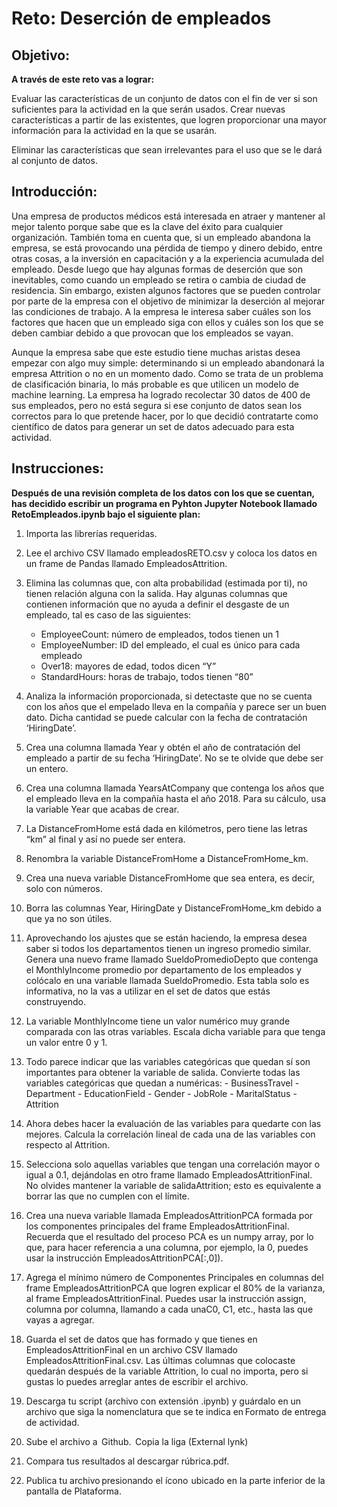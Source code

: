 # Reto: Deserción de empleados
 
## Objetivo: 
 
**A través de este reto vas a lograr:** 
 
Evaluar las características de un conjunto de datos con el fin de ver si son suficientes para la actividad en la que serán usados. 
Crear nuevas características a partir de las existentes, que logren proporcionar una mayor información para la actividad en la que se usarán. 

Eliminar las características que sean irrelevantes para el uso que se le dará al conjunto de datos.
 
 
## Introducción: 
 
Una empresa de productos médicos está interesada en atraer y mantener al mejor talento porque sabe que es la clave del éxito para cualquier organización. También toma en cuenta que, si un empleado abandona la empresa, se está provocando una pérdida de tiempo y dinero debido, entre otras cosas, a la inversión en capacitación y a la experiencia acumulada del empleado. Desde luego que hay algunas formas de deserción que son inevitables, como cuando un empleado se retira o cambia de ciudad de residencia. Sin embargo, existen algunos factores que se pueden controlar por parte de la empresa con el objetivo de minimizar la deserción al mejorar las condiciones de trabajo. A la empresa le interesa saber cuáles son los factores que hacen que un empleado siga con ellos y cuáles son los que se deben cambiar debido a que provocan que los empleados se vayan. 
 
Aunque la empresa sabe que este estudio tiene muchas aristas desea empezar con algo muy simple: determinando si un empleado abandonará la empresa Attrition o no en un momento dado. Como se trata de un problema de clasificación binaria, lo más probable es que utilicen un modelo de machine learning. La empresa ha logrado recolectar 30 datos de 400 de sus empleados, pero no está segura si ese conjunto de datos sean los correctos para lo que pretende hacer, por lo que decidió contratarte como científico de datos para generar un set de datos adecuado para esta actividad. 
 
## Instrucciones:
 
**Después de una revisión completa de los datos con los que se cuentan, has decidido escribir un programa en Pyhton Jupyter Notebook llamado RetoEmpleados.ipynb bajo el siguiente plan:**
1. Importa las librerías requeridas.
2. Lee el archivo CSV llamado empleadosRETO.csv y coloca los datos en un frame de Pandas llamado EmpleadosAttrition.
3. Elimina las columnas que, con alta probabilidad (estimada por ti), no tienen relación alguna con la salida. Hay algunas columnas que contienen información que no ayuda a definir el desgaste de un empleado, tal es caso de las siguientes:
      - EmployeeCount: número de empleados, todos tienen un 1
      - EmployeeNumber: ID del empleado, el cual es único para cada empleado
      - Over18: mayores de edad, todos dicen “Y”
      - StandardHours: horas de trabajo, todos tienen “80”
4. Analiza la información proporcionada, si detectaste que no se cuenta con los años que el empelado lleva en la compañía y parece ser un buen dato. Dicha cantidad se puede calcular con la fecha de contratación ‘HiringDate’.
5. Crea una columna llamada Year y obtén el año de contratación del empleado a partir de su fecha ‘HiringDate’. No se te olvide que debe ser un entero.
6. Crea una columna llamada YearsAtCompany que contenga los años que el empleado lleva en la compañía hasta el año 2018. Para su cálculo, usa la variable Year que acabas de crear.
7. La DistanceFromHome está dada en kilómetros, pero tiene las letras “km” al final y así no puede ser entera.
8. Renombra la variable DistanceFromHome a DistanceFromHome_km.
9. Crea una nueva variable DistanceFromHome que sea entera, es decir, solo con números.
10. Borra las columnas Year, HiringDate y DistanceFromHome_km debido a que ya no son útiles.
11. Aprovechando los ajustes que se están haciendo, la empresa desea saber si todos los departamentos tienen un ingreso promedio similar. Genera una nuevo frame llamado SueldoPromedioDepto que contenga el MonthlyIncome promedio por departamento de los empleados y colócalo en una variable llamada SueldoPromedio. Esta tabla solo es informativa, no la vas a utilizar en el set de datos que estás construyendo.
12. La variable MonthlyIncome tiene un valor numérico muy grande comparada con las otras variables. Escala dicha variable para que tenga un valor entre 0 y 1. 
13. Todo parece indicar que las variables categóricas que quedan sí son importantes para obtener la variable de salida. Convierte todas las variables categóricas que quedan a numéricas:
        - BusinessTravel
        - Department
        - EducationField
        - Gender
        - JobRole
        - MaritalStatus
        - Attrition

14. Ahora debes hacer la evaluación de las variables para quedarte con las mejores. Calcula la correlación lineal de cada una de las variables con respecto al Attrition.

15. Selecciona solo aquellas variables que tengan una correlación mayor o igual a 0.1, dejándolas en otro frame llamado EmpleadosAttritionFinal. No olvides mantener la variable de salidaAttrition; esto es equivalente a borrar las que no cumplen con el límite.

16. Crea una nueva variable llamada EmpleadosAttritionPCA formada por los componentes principales del frame EmpleadosAttritionFinal. Recuerda que el resultado del proceso PCA es un numpy array, por lo que, para hacer referencia a una columna, por ejemplo, la 0, puedes usar la instrucción EmpleadosAttritionPCA[:,0]).

17. Agrega el mínimo número de Componentes Principales en columnas del frame EmpleadosAttritionPCA que logren explicar el 80% de la varianza, al frame EmpleadosAttritionFinal. Puedes usar la instrucción assign, columna por columna, llamando a cada unaC0, C1, etc., hasta las que vayas a agregar.

18. Guarda el set de datos que has formado y que tienes en EmpleadosAttritionFinal en un archivo CSV llamado EmpleadosAttritionFinal.csv. Las últimas columnas que colocaste quedarán después de la variable Attrition, lo cual no importa, pero si gustas lo puedes arreglar antes de escribir el archivo.

19. Descarga tu script (archivo con extensión .ipynb) y guárdalo en un archivo que siga la nomenclatura que se te indica en Formato de entrega de actividad.  

20. Sube el archivo a  Github.  Copia la liga (External lynk)

21. Compara tus resultados al descargar rúbrica.pdf.    

22. Publica tu archivo presionando el ícono  ubicado en la parte inferior de la pantalla de Plataforma.   
